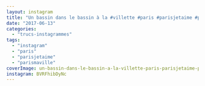 ```yaml
---
layout: instagram
title: "Un bassin dans le bassin à la #villette #paris #parisjetaime #parismaville"
date: "2017-06-13"
categories: 
  - "trucs-instagrammes"
tags: 
  - "instagram"
  - "paris"
  - "parisjetaime"
  - "parismaville"
coverImage: un-bassin-dans-le-bassin-a-la-villette-paris-parisjetaime-parismaville.jpg 
instagram: BVRFhibDyNc
---
```

